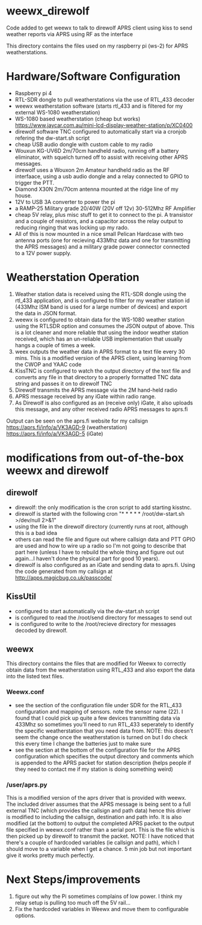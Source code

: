 # weewx_direwolf
Code added to get weewx to talk to direwolf APRS client using kiss to send weather reports via APRS using RF as the interface

This directory contains the files used on my raspberry pi (ws-2) for APRS weatherstations.

# Hardware/Software Configuration
- Raspberry pi 4
- RTL-SDR dongle to pull weatherstations via the use of RTL_433 decoder
- weewx weatherstation software (starts rtl_433 and is filtered for my external WS-1080 weatherstation)
- WS-1080 based weatherstation (cheap but works) https://www.jaycar.com.au/mini-lcd-display-weather-station/p/XC0400
- direwolf software TNC configured to automatically start via a cronjob refering the dw-start.sh script
- cheap USB audio dongle with custom cable to my radio
- Wouxun KG-UV6D 2m/70cm handheld radio, running off a battery eliminator, with squelch turned off to assist with receiving other APRS messages.
- direwolf uses a Wouxon 2m Amateur handheld radio as the RF interfaace, using a usb audio dongle and a relay connected to GPIO to trigger the PTT.
- Diamond X30N 2m/70cm antenna mounted at the ridge line of my house.
- 12V to USB 3A converter to power the pi
- a RAMP-25 Military grade 20/40W (20V off 12v) 30-512Mhz RF Amplifier
- cheap 5V relay, plus misc stuff to get it to connect to the pi. A transistor and a couple of resistors, and a capacitor across the relay output to reducing ringing that was locking up my rado.
- All of this is now mounted in a nice small Pelican Hardcase with two antenna ports (one for recieving 433Mhz data and one for transmitting the APRS messages) and a military grade power connector connected to a 12V power supply.

# Weatherstation Operation
1. Weather station data is received using the RTL-SDR dongle using the rtl_433 application, and is configured to filter for my weather station id (433Mhz ISM band is used for a large number of devices) and export the data in JSON format.
2. weewx is configured to obtain data for the WS-1080 weather station using the RTLSDR option and consumes the JSON output of above.  This is a lot cleaner and more reliable that using the indoor weather station received, which has an un-reliable USB implementation that usually hangs a couple of times a week.
3. weex outputs the weather data in APRS format to a text file every 30 mins.  This is a modified version of the APRS client, using learning from the CWOP and YAAC code
4. KissTNC is configured to watch the output directory of the text file and converts any file in that directory to a properly formatted TNC data string and passes it on to direwolf TNC
5. Direwolf transmits the APRS message via the 2M hand-held radio
6. APRS message received by any iGate within radio range.
7. As Direwolf is also configured as an (receive only) iGate, it also uploads this message, and any other received radio APRS messages to aprs.fi

Output can be seen on the aprs.fi website for my callsign
https://aprs.fi/info/a/VK3AGD-9 (weatherstation)
https://aprs.fi/info/a/VK3AGD-5 (iGate)


# modifications from out-of-the-box weewx and direwolf

## direwolf 
- direwolf: the only modification is the cron script to add starting kisstnc.
- direwolf is started with the following cron "* * * * * /root/dw-start.sh >/dev/null 2>&1"
- using the file in the direwolf directory (currently runs at root, although this is a bad idea
- others can read the file and figure out where callsign data and PTT GPIO are used and how to wire up a radio so I'm not going to describe that part here (unless I have to rebuild the whole thing and figure out out again...I haven't done the physical part for good 10 years).
- direwolf is also configured as an iGate and sending data to aprs.fi.  Using the code generated from my callsign at http://apps.magicbug.co.uk/passcode/

## KissUtil
- configured to start automatically via the dw-start.sh script
- is configured to read the /root/send directory for messages to send out 
- is configured to write to the /root/recieve directory for messages decoded by direwolf.

## weewx
This directory contains the files that are modified for Weewx to correctly obtain data from the weatherstation using RTL_433 and also export the data into the listed text files.

### Weewx.conf
- see the section of the configuration file under SDR for the RTL_433 configuration and mapping of sensors.  note the sensor name (22).  I found that I could pick up quite a few devices transmitting data via 433Mhz so sometimes you'll need to run RTL_433 seperately to identify the specific weatherstation that you need data from.  NOTE: this doesn't seem the change once the weatherstation is turned on but I do check this every time I change the batteries just to make sure
- see the section at the bottom of the configuration file for the APRS configuration which specifies the output directory and comments which is appended to the APRS packet for station description (helps people if they need to contact me if my station is doing something weird) 


### /user/aprs.py

This is a modified version of the aprs driver that is provided with weewx.  The included driver assumes that the APRS message is being sent to a full external TNC (which provides the callsign and path data) hence this driver is modified to including the callsign, destination and path info.  It is also modified (at the bottom) to output the completed APRS packet to the output file specified in weewx.conf rather than a serial port.  This is the file which is then picked up by direwolf to transmit the packet.
NOTE: I have noticed that there's a couple of hardcoded variables (ie callsign and path), which I should move to a variable when I get a chance. 5 min job but not important give it works pretty much perfectly.

# Next Steps/improvements
1. figure out why the Pi sometimes complains of low power.  I think my relay setup is pulling too much off the 5V rail...
2. Fix the hardcoded variables in Weewx and move them to configurable options.

